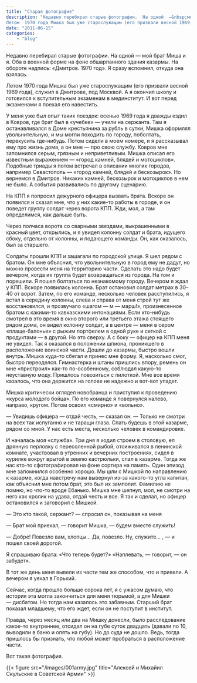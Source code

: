 ```yaml
---
title: "Старая фотография"
description: "Недавно перебирал старые фотографии.  На одной  —&nbsp;мой брат Миша и я. Оба в военной форме на фоне обшарпанного здания казармы. На обороте надпись: «Дмитров. 1970 год». Я  сразу вспомнил, откуда она взялась.
Летом  1970 года Мишка был уже старослужащим (его призвали весной 1969 года), служил в Дмитрове, под Москвой.  А я окончил школу и готовился к вступительным экзаменам в мединститут. И вот перед экзаменами я поехал его навестить."
date: "2011-06-15"
categories: 
    - "blog"
---
```


Недавно перебирал старые фотографии. На одной —&nbsp;мой брат Миша и я. Оба в военной форме на фоне обшарпанного здания казармы. На обороте надпись: «Дмитров. 1970 год». Я сразу вспомнил, откуда она взялась.

Летом 1970 года Мишка был уже старослужащим (его призвали весной 1969 года), служил в Дмитрове, под Москвой. А я окончил школу и готовился к вступительным экзаменам в мединститут. И вот перед экзаменами я поехал его навестить.

У меня уже был опыт таких поездок: осенью 1969 года я дважды ездил в Ковров, где брат был в «учебке» —&nbsp;учили на сержанта. Там я останавливался в Доме крестьянина за рубль в сутки, Мишка оформлял увольнительную, и мы могли походить по городу, поболтать, перекусить где-нибудь. Потом сидели в моем номере, и я рассказывал ему про жизнь дома, а он мне —&nbsp;про свою службу. Ковров мне запомнился серым, грязным и неприветливым. Мишка описал его известным выражением —&nbsp;«город камней, блядей и мотоциклов». Подобные триады я потом встречал в описании многих городов, например Севастополь —&nbsp;«город камней, блядей и бескозырок». Но вернемся в Дмитров. Никаких камней, бескозырок и мотоциклов в нем не было. А события развивались по другому сценарию.

На КПП я попросил дежурного офицера вызвать брата. Вскоре он появился и сказал мне, что у них какие-то работы в городе, и он поведет группу солдат через ворота КПП. Жди, мол, а там определимся, как дальше быть.

Через полчаса ворота со сварными звездами, выкрашенными в красный цвет, открылись, и я увидел колонну солдат и брата, идущего сбоку, отдельно от колонны, и подающего команды. Он, как оказалось, был за старшего.

Солдаты прошли КПП и зашагали по городской улице. Я шел рядом с братом. Он мне объяснил, что увольнительную в город ему не дадут, но можно провести меня на территорию части. Сделать это надо будет вечером, когда их группа будет возвращаться из города. На том и порешили. Я пошел болтаться по незнакомому городу. Вечером я ждал у КПП. Вскоре появилась колонна. Брат остановил солдат метрах в 30–40 от ворот. Затем, по его команде, несколько человек расступились, я встал в середину колонны, слева и справа от меня строй тут же восстановился, и прозвучало «шагом —&nbsp;м —&nbsp;марш!», произнесенное братом с какими-то кавказскими интонациями. Если кто-нибудь смотрел в это время в окно второго или третьего этажа стоящего рядом дома, он видел колонну солдат, а в центре —&nbsp;меня в сером «плаще-балонье» с рыжим портфелем в одной руке и сеткой с продуктами —&nbsp;в другой. Но это сверху. А с боку —&nbsp;офицер на КПП меня не увидел. Так я оказался в положении шпиона, проникшего в расположение воинской части. Дошли до казармы, быстро вошли внутрь. Мишка куда-то сбегал и принес мне форму. Я, насколько смог, быстро переоделся. Гимнастерка и штаны пришлись впору, ремень он мне «пристроил» как-то по-особенному, соблюдал какую-то неуставную моду. Пришлось повозиться с пилоткой. Мне все время казалось, что она держится на голове не надежно и вот-вот упадет.

Мишка критически оглядел новобранца и приступил к проведению «курса молодого бойца». По его команде я повернулся налево, направо, кругом. Потом освоил «смирно» и «вольно».

—&nbsp;Увидишь офицера —&nbsp;отдай честь, —&nbsp;сказал он. —&nbsp;Только не смотри на всех так испуганно и не таращи глаза. Спать будешь в этой казарме, рядом со мной. У нас есть места, несколько человек в командировке.

И началась моя «служба». Три дня я ходил строем в столовую, ел дрянную перловку с пересоленной рыбой, отсиживался в ленинской комнате, участвовал в утренних и вечерних построениях, сидел в курилке вокруг врытой в землю кастрюльки, спал в казарме. Тогда же нас кто-то сфотографировал на фоне сортира на память. Один эпизод мне запомнился особенно хорошо. Мы шли с Мишкой по направлению к казарме, когда навстречу нам вывернул из-за какого-то угла капитан, как объяснил мне потом брат, это был их замполит. Фамилию не помню, но что-то вроде Ебанько. Мишка мне шепнул, мол, не смотри на него как кролик на удава, отдай честь и все. Я так и сделал, но офицер остановился и заговорил с Мишкой.

—&nbsp;Это кто такой, сержант? —&nbsp;спросил он, показывая на меня

—&nbsp;Брат мой приехал, —&nbsp;говорит Мишка, —&nbsp;будем вместе служить!

—&nbsp;Добре! Повезло вам, хлопцы… Да, повезло. Ну, служите… , —&nbsp;и пошел своей дорогой.

Я спрашиваю брата: «Что теперь будет?» «Наплевать, —&nbsp;говорит, —&nbsp;он забудет».

В тот же день меня вывели из части тем же способом, что и привели.  А вечером я уехал в Горький.

Сейчас, когда прошло больше сорока лет, я с ужасом думаю, что история эта могла закончиться для меня тюрьмой, а для Мишки —&nbsp;дисбатом. Но тогда нам казалось это забавным. Старший брат показал младшему, что его ждет, если он не поступит в институт.

Правда, через месяц или два на Мишку донесли, было расследование какое-то внутреннее, отсидел он на губе суток двадцать (давали по 10, выводили в баню и опять на губу). Но до суда не дошло. Ведь, тогда пришлось бы признать, что любой может пробраться в расположение части.

Вот такая фотография.

{{< figure src="/images/001army.jpg" title="Алексей и Михайил Скульские в Советской Армии" >}}
